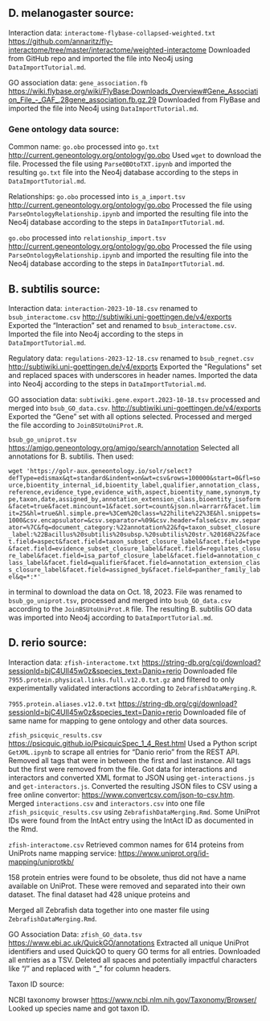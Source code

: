 ## D. melanogaster source:

Interaction data:
`interactome-flybase-collapsed-weighted.txt`
https://github.com/annaritz/fly-interactome/tree/master/interactome/weighted-interactome
Downloaded from GitHub repo and imported the file into Neo4j using `DataImportTutorial.md`.

GO association data:
`gene_association.fb`
https://wiki.flybase.org/wiki/FlyBase:Downloads_Overview#Gene_Association_File_-_GAF_.28gene_association.fb.gz.29
	Downloaded from FlyBase and imported the file into Neo4j using `DataImportTutorial.md`.

### Gene ontology data source:

Common name:
`go.obo` processed into `go.txt`
http://current.geneontology.org/ontology/go.obo
Used `wget` to download the file. Processed the file using `ParseOBOtoTXT.ipynb` and imported the resulting `go.txt` file into the Neo4j database according to the steps in `DataImportTutorial.md`.

Relationships:
`go.obo` processed into `is_a_import.tsv`
http://current.geneontology.org/ontology/go.obo
	Processed the file using `ParseOntologyRelationship.ipynb` and imported the resulting file into the Neo4j database according to the steps in `DataImportTutorial.md`.

`go.obo` processed into `relationship_import.tsv`
http://current.geneontology.org/ontology/go.obo
	Processed the file using `ParseOntologyRelationship.ipynb` and imported the resulting file into the Neo4j database according to the steps in `DataImportTutorial.md`.


## B. subtilis source:

Interaction data:
`interaction-2023-10-18.csv` renamed to `bsub_interactome.csv`
http://subtiwiki.uni-goettingen.de/v4/exports
	Exported the “Interaction” set and renamed to `bsub_interactome.csv`. Imported the file into Neo4j according to the steps in `DataImportTutorial.md`.

Regulatory data:
`regulations-2023-12-18.csv` renamed to `bsub_regnet.csv`
http://subtiwiki.uni-goettingen.de/v4/exports
	Exported the "Regulations" set and replaced spaces with underscores in header names. Imported the data into Neo4j according to the steps in `DataImportTutorial.md`.

GO association data:
`subtiwiki.gene.export.2023-10-18.tsv` processed and merged into `bsub_GO_data.csv`.
http://subtiwiki.uni-goettingen.de/v4/exports
	Exported the “Gene” set with all options selected. Processed and merged the file according to `JoinBSUtoUniProt.R`.

`bsub_go_uniprot.tsv`
https://amigo.geneontology.org/amigo/search/annotation
	Selected all annotations for B. subtilis. Then used:

`wget 'https://golr-aux.geneontology.io/solr/select?defType=edismax&qt=standard&indent=on&wt=csv&rows=100000&start=0&fl=source,bioentity_internal_id,bioentity_label,qualifier,annotation_class,reference,evidence_type,evidence_with,aspect,bioentity_name,synonym,type,taxon,date,assigned_by,annotation_extension_class,bioentity_isoform&facet=true&facet.mincount=1&facet.sort=count&json.nl=arrarr&facet.limit=25&hl=true&hl.simple.pre=%3Cem%20class=%22hilite%22%3E&hl.snippets=1000&csv.encapsulator=&csv.separator=%09&csv.header=false&csv.mv.separator=%7C&fq=document_category:%22annotation%22&fq=taxon_subset_closure_label:%22Bacillus%20subtilis%20subsp.%20subtilis%20str.%20168%22&facet.field=aspect&facet.field=taxon_subset_closure_label&facet.field=type&facet.field=evidence_subset_closure_label&facet.field=regulates_closure_label&facet.field=isa_partof_closure_label&facet.field=annotation_class_label&facet.field=qualifier&facet.field=annotation_extension_class_closure_label&facet.field=assigned_by&facet.field=panther_family_label&q=*:*'`

in terminal to download the data on Oct. 18, 2023. File was renamed to `bsub_go_uniprot.tsv`, processed and merged into `bsub_GO_data.csv` according to the `JoinBSUtoUniProt.R` file. The resulting B. subtilis GO data was imported into Neo4j according to `DataImportTutorial.md`.

## D. rerio source:

Interaction data:
`zfish-interactome.txt`
https://string-db.org/cgi/download?sessionId=bjC4UlI45w0z&species_text=Danio+rerio
	Downloaded file `7955.protein.physical.links.full.v12.0.txt.gz` and filtered to only experimentally validated interactions according to `ZebrafishDataMerging.R`.

`7955.protein.aliases.v12.0.txt`
https://string-db.org/cgi/download?sessionId=bjC4UlI45w0z&species_text=Danio+rerio
	Downloaded file of same name for mapping to gene ontology and other data sources.

`zfish_psicquic_results.csv`
https://psicquic.github.io/PsicquicSpec_1_4_Rest.html
	Used a Python script `GetXML.ipynb` to scrape all entries for “Danio rerio” from the REST API. Removed all <entrySet> tags that were in between the first and last instance. All <xml> tags but the first were removed from the file. Got data for interactions and interactors and converted XML format to JSON using `get-interactions.js` and `get-interactors.js`. Converted the resulting JSON files to CSV using a free online convertor: https://www.convertcsv.com/json-to-csv.htm. Merged `interactions.csv` and `interactors.csv` into one file `zfish_psicquic_results.csv` using `ZebrafishDataMerging.Rmd`. Some UniProt IDs were found from the IntAct entry using the IntAct ID as documented in the Rmd.

`zfish-interactome.csv`
Retrieved common names for 614 proteins from UniProts name mapping service: https://www.uniprot.org/id-mapping/uniprotkb/

158 protein entries were found to be obsolete, thus did not have a name available on UniProt. These were removed and separated into their own dataset. The final dataset had 428 unique proteins and

Merged all Zebrafish data together into one master file using `ZebrafishDataMerging.Rmd`.

GO Association Data:
`zfish_GO_data.tsv`
https://www.ebi.ac.uk/QuickGO/annotations
	Extracted all unique UniProt identifiers and used QuickQO to query GO terms for all entries. Downloaded all entries as a TSV. Deleted all spaces and potentially impactful characters like “/” and replaced with “_” for column headers.


Taxon ID source:

NCBI taxonomy browser
https://www.ncbi.nlm.nih.gov/Taxonomy/Browser/
Looked up species name and got taxon ID.
